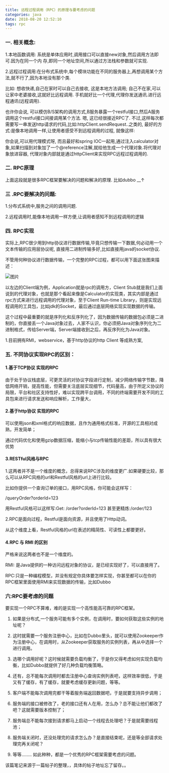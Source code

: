 ```yaml
---
title: 远程过程调用（RPC）的原理与要考虑的问题
categories: java
date: 2018-08-20 12:52:10
tags: rpc
---
```


### 一. 相关概念:
1.本地函数调用: 系统是单体应用时,调用接口可以直接new对象,然后调用方法即可.因为在同一个内 存,即同一个地址空间,所以通过方法栈和参数就可实现.

2.远程过程调用:在分布式系统中,每个模块功能在不同的服务器上,再想调用某个方法,就不行了,因为本地没有那个类.

比如: 想收快递,自己在家时可以自己去接收, 这是本地方法调用; 自己不在家,可以让家中老婆接收,这就好比远程调用. 手机就好比一个代理,代理你发送通讯.进行远程通讯(远程调用).
<!--more-->
也许你会说, 可以模仿B/S架构的调用方式,B服务暴露一个restful接口,然后A服务调用这个restful接口间接调用某个方法. 嗯, 这已经很接近RPC了. 不过,这样每次都需要写一串发送http请求的代码,比如:httpClient.sendRequest..之类的, 最好的方式:是像本地调用一样,让使用者感受不到远程调用的过程, 就像这样:

你会说,可以用代理模式呀, 而且最好和spring IOC一起用,通过注入calculator对象,如果扫描到对象加了一个@reference注解,就给他生成一个代理对象.将代理对象放进容器, 代理对象内部就是通过httpClient来实现RPC远程过程调用的.

### 二. RPC原理
上面这段就是很多RPC框架要解决的问题和解决的原理. 比如dubbo __↑

### 三 .RPC要解决的问题:
1.分布式系统中,服务之间的调用问题.

2.远程调用时,能像本地调用一样方便,让调用者感知不到远程调用的逻辑

### 四. RPC实现
实际上,RPC很少用到http协议进行数据传输,毕竟只想传输一下数据,何必动用一个文本传输的应用层协议呢, 直接用二进制传输多好,比如直接用java的socket协议.

不管用何种协议进行数据传输，一个完整的RPC过程，都可以用下面这张图来描述：

![图片](./20180820124944445.jpg)

以左边的Client端为例，Application就是rpc的调用方，Client Stub就是我们上面说到的代理对象，也就是那个看起来像是Calculator的实现类，其实内部是通过rpc方式来进行远程调用的代理对象，至于Client Run-time Library，则是实现远程调用的工具包，比如jdk的Socket，最后通过底层网络实现实现数据的传输。

这个过程中最重要的就是序列化和反序列化了，因为数据传输的数据包必须是二进制的，你直接丢一个Java对象过去，人家不认识，你必须把Java对象序列化为二进制格式，传给Server端，Server端接收到之后，再反序列化为Java对象。

1.目前拥有RMI，webservice，基于http协议的http Client 等成熟方案,

### 五. 不同协议实现RPC的区别：
#### 1.基于TCP协议 实现的RPC

由于处于协议栈底层，可更灵活的对协议字段进行定制，减少网络传输字节数，降低网络开销，提高性能，但需要关注底层实现细节，代码量高，由于所定义协议的局限，平台和社区支持性好，难以实现跨平台调用，不同的终端需要开发不同的工具包来进行请求发送和响应解析，工作量大，

#### 2.基于http协议 实现的RPC

可以使用json和xml格式的响应数据，且作为通用格式标准，开源的工具相对成熟，开发简单；

通过代码优化和使用gzip数据压缩，能缩小与tcp传输性能的差距，所以具有很大优势
#### 3.RESTful风格与RPC

1.这两者并不是一个维度的概念，总得来说RPC涉及的维度更广.如果硬要比较，那么可以从RPC风格的url和Restful风格的url上进行比较。

比如你提供一个查询订单的接口，用RPC风格，你可能会这样写：

/queryOrder?orderId=123

用Restful风格可以这样写:Get: /order?orderId=123 甚至更精炼:/order/123

2.RPC是面向过程，Restful是面向资源，并且使用了Http动词。

从这个维度上看，Restful风格的url在表述的精简性、可读性上都要更好。

#### 4.RPC 与 RMI 的区别

严格来说这两者也不是一个维度的。

RMI: 是Java提供的一种访问远程对象的协议，是已经实现好了，可以直接用了。

RPC:只是一种编程模型，并没有规定你具体要怎样实现，你甚至都可以在你的RPC框架里面使用RMI来实现数据的传输，比如Dubbo

### 六:RPC要考虑的问题

要实现一个RPC不算难，难的是实现一个高性能高可靠的RPC框架。

1. 如果是分布式,一个服务可能有多个实例，在调用时，要如何获取这些实例的地址呢？

2. 这时就需要一个服务注册中心，比如在Dubbo里头，就可以使用Zookeeper作为注册中心，在调用时，从Zookeeper获取服务的实例列表，再从中选择一个进行调用。

3. 选哪个调用好呢？这时候就需要负载均衡了，于是你又得考虑如何实现负载均衡，比如Dubbo就提供了好几种负载均衡策略。

4. 还有，总不能每次调用时都去注册中心查询实例列表吧，这样效率很低，于是又有了缓存，有了缓存，就要考虑缓存更新问题，等等。

5. 客户端不能每次调用完都干等着服务端返回数据吧，于是就要支持异步调用；

6. 服务端的接口被修改了，老的接口还有人在用，怎么办？总不能让他们都改了吧？这就需要版本控制了；

7. 服务端总不能每次接到请求都马上启动一个线程去处理吧？于是就需要线程池；

8. 服务端关闭时，还没处理完的请求怎么办？是直接结束呢，还是等全部请求处理完再关闭呢？

9. 等等........
如此种种，都是一个优秀的RPC框架需要考虑的问题。

该篇笔记来源于一篇帖子的整理，，具体的帖子地址忘了留存。。
